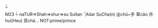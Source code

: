 𓇓  
M23 𓇓 naTUR=>Shah=>shur=>su Sultan 𓊹Ašar SuCha(n) 出chū~手 草cǎo 卉hui(Heu) 茶chá…  NOT:prime/prince  